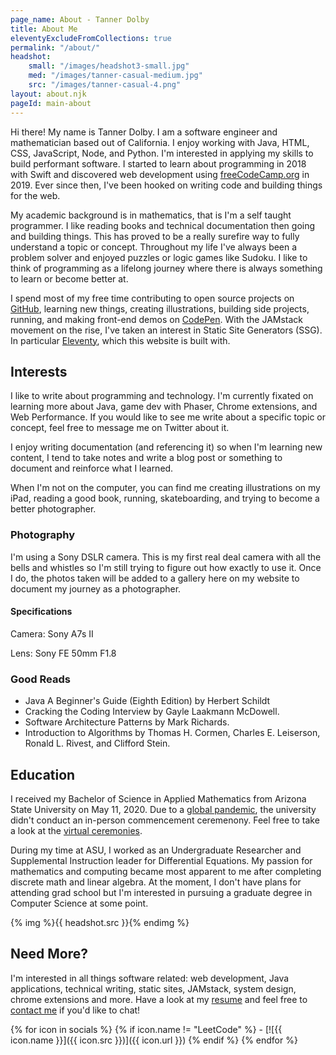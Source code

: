 ```yaml
---
page_name: About - Tanner Dolby
title: About Me
eleventyExcludeFromCollections: true
permalink: "/about/"
headshot:
    small: "/images/headshot3-small.jpg"
    med: "/images/tanner-casual-medium.jpg"
    src: "/images/tanner-casual-4.png"
layout: about.njk
pageId: main-about
---
```


Hi there! My name is Tanner Dolby. I am a software engineer and mathematician based out of California. I enjoy working with Java, HTML, CSS, JavaScript, Node, and Python. I'm interested in applying my skills to build performant software. I started to learn about programming in 2018 with Swift and discovered web development using [freeCodeCamp.org](https://freecodecamp.org) in 2019. Ever since then, I've been hooked on writing code and building things for the web. 

My academic background is in mathematics, that is I'm a self taught programmer. I like reading books and technical documentation then going and building things. This has proved to be a really surefire way to fully understand a topic or concept. Throughout my life I've always been a problem solver and enjoyed puzzles or logic games like Sudoku. I like to think of programming as a lifelong journey where there is always something to learn or become better at.

I spend most of my free time contributing to open source projects on [GitHub][github], learning new things, creating illustrations, building side projects, running, and making front-end demos on [CodePen][codepen]. With the JAMstack movement on the rise, I've taken an interest in Static Site Generators (SSG). In particular [Eleventy][eleventy], which this website is built with.

## Interests

I like to write about programming and technology. I'm currently fixated on learning more about Java, game dev with Phaser, Chrome extensions, and Web Performance. If you would like to see me write about a specific topic or concept, feel free to message me on Twitter about it. 

I enjoy writing documentation (and referencing it) so when I'm learning new content, I tend to take notes and write a blog post or something to document and reinforce what I learned. 

When I'm not on the computer, you can find me creating illustrations on my iPad, reading a good book, running, skateboarding, and trying to become a better photographer.

### Photography

I'm using a Sony DSLR camera. This is my first real deal camera with all the bells and whistles so I'm still trying to figure out how exactly to use it. Once I do, the photos taken will be added to a gallery here on my website to document my journey as a photographer.

<div class="pg-row">
    <div class="camera-block">
        <h4>Specifications</h4>
        <div class="camera-info">
            <p>Camera: Sony A7s II</p>
            <p>Lens: Sony FE 50mm F1.8</p>
        </div>
    </div>
</div>

### Good Reads

- Java A Beginner's Guide (Eighth Edition) by Herbert Schildt
- Cracking the Coding Interview by Gayle Laakmann McDowell.
- Software Architecture Patterns by Mark Richards.
- Introduction to Algorithms by Thomas H. Cormen, Charles E. Leiserson, Ronald L. Rivest, and Clifford Stein.

## Education

I received my Bachelor of Science in Applied Mathematics from Arizona State University on May 11, 2020. Due to a [global pandemic][pandemic], the university didn't conduct an in-person commencement ceremenony. Feel free to take a look at the [virtual ceremonies][grad ceremony]. 

During my time at ASU, I worked as an Undergraduate Researcher and Supplemental Instruction leader for Differential Equations. My passion for mathematics and computing became most apparent to me after completing discrete math and linear algebra. At the moment, I don't have plans for attending grad school but I'm interested in pursuing a graduate degree in Computer Science at some point.

{% img %}{{ headshot.src }}{% endimg %}

## Need More?

I'm interested in all things software related: web development, Java applications, technical writing, static sites, JAMstack, system design, chrome extensions and more. Have a look at my [resume][resume] and feel free to [contact me][contact] if you'd like to chat!

<div class="social-icons">
{% for icon in socials %}
{% if icon.name != "LeetCode" %}
- [![{{ icon.name }}]({{ icon.src }})]({{ icon.url }})
{% endif %}
{% endfor %}
</div>

[github]: https://github.com/tannerdolby
[codepen]: https://codepen.io/tannerdolby
[eleventy]: https://11ty.dev
[vectornator]: https://www.vectornator.io/
[contact]: /contact/
[resume]: /resume/resume.pdf
[grad ceremony]: https://vgradasu.z4.web.core.windows.net/asu/III/#811351
[pandemic]: https://www.cdc.gov/coronavirus/2019-ncov/index.html
